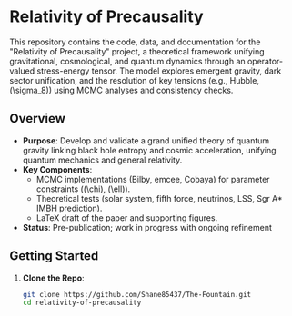 # Relativity of Precausality

This repository contains the code, data, and documentation for the "Relativity of Precausality" project, a theoretical framework unifying gravitational, cosmological, and quantum dynamics through an operator-valued stress-energy tensor. The model explores emergent gravity, dark sector unification, and the resolution of key tensions (e.g., Hubble, \(\sigma_8\)) using MCMC analyses and consistency checks.

## Overview

- **Purpose**: Develop and validate a grand unified theory of quantum gravity linking black hole entropy and cosmic acceleration, unifying quantum mechanics and general relativity.
- **Key Components**: 
  - MCMC implementations (Bilby, emcee, Cobaya) for parameter constraints (\(\chi\), \(\ell\)).
  - Theoretical tests (solar system, fifth force, neutrinos, LSS, Sgr A* IMBH prediction).
  - LaTeX draft of the paper and supporting figures.
- **Status**: Pre-publication; work in progress with ongoing refinement

## Getting Started

1. **Clone the Repo**:
   ```bash
   git clone https://github.com/Shane85437/The-Fountain.git
   cd relativity-of-precausality